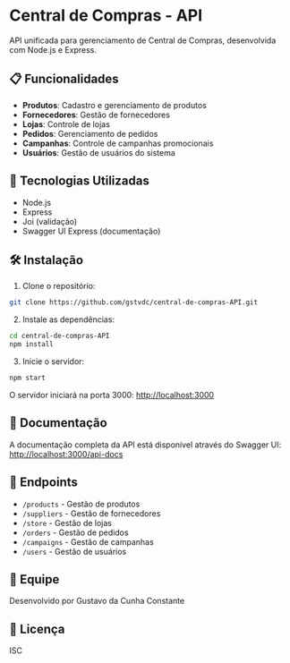 # Central de Compras - API

API unificada para gerenciamento de Central de Compras, desenvolvida com Node.js e Express.

## 📋 Funcionalidades

- **Produtos**: Cadastro e gerenciamento de produtos
- **Fornecedores**: Gestão de fornecedores
- **Lojas**: Controle de lojas
- **Pedidos**: Gerenciamento de pedidos
- **Campanhas**: Controle de campanhas promocionais
- **Usuários**: Gestão de usuários do sistema

## 🚀 Tecnologias Utilizadas

- Node.js
- Express
- Joi (validação)
- Swagger UI Express (documentação)

## 🛠️ Instalação

1. Clone o repositório:
```bash
git clone https://github.com/gstvdc/central-de-compras-API.git
```

2. Instale as dependências:
```bash
cd central-de-compras-API
npm install
```

3. Inicie o servidor:
```bash
npm start
```

O servidor iniciará na porta 3000: [http://localhost:3000](http://localhost:3000)

## 📖 Documentação

A documentação completa da API está disponível através do Swagger UI:
[http://localhost:3000/api-docs](http://localhost:3000/api-docs)

## 🔄 Endpoints

- `/products` - Gestão de produtos
- `/suppliers` - Gestão de fornecedores
- `/store` - Gestão de lojas
- `/orders` - Gestão de pedidos
- `/campaigns` - Gestão de campanhas
- `/users` - Gestão de usuários

## 👥 Equipe

Desenvolvido por Gustavo da Cunha Constante

## 📄 Licença

ISC